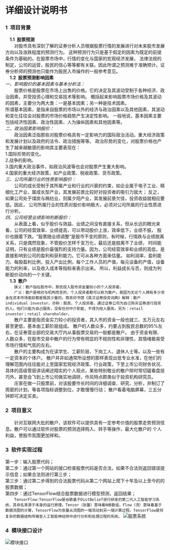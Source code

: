 # 详细设计说明书
### 1&ensp;项目背景
**&emsp;1.1&ensp;股票预测**  
&emsp;&emsp;对股市具有深刻了解的证券分析人员根据股票行情的发展进行对未来股市发展方向以及涨跌程度的预测行为。
这种预测行为只是基于假定的因素为既定的前提条件为基础的。在股票市场中，行情的变化与国家的宏观经济发展，
法律法规的制定，公司的运营，股民的信心等等都有关联。因此所谓之预测难于准确预计。证券分析师的预测也只能作为股民入市操作的一般参考意见。  
**&emsp;1.2&ensp;股票预测影响因素**  
*一、影响股价的基本因素与基本分析法：*  
&emsp;&emsp;股票价格是股票在市场上出售的价格。它的决定及其波动受制于各种经济、政治因素，并受投资心理和交易技术等影响。
概括起来影响股票市场价格及其波动的因素，主要分为两大类：一是基本因素；另一种是技术因素。  
所谓基本因素，是指来自股票的市场以外的经济与政治因素以及其他因素，其波动和变化往往会对股票的市场价格趋势产生决定性影响。
一般地说，基本因素主要包括经济性因素、政治性因素、人为操纵因素和其他因素等。  
*二、政治因素影响股价：*  
&emsp;&emsp;政治因素泛指那些对股票价格具有一定影响力的国际政治活动。重大经济政策和发展计划以及政府的法令、政治措施等等。
政治形势的变化，对股票价格也产生了越来越敏感的影响其主要表现在：  
1.国际形势的变化。  
2.战争的影响。  
3.国内重大政治事件，如政治风波等也会对股票产生重大影响。  
4.国家的重大经济政策，如产业政策、税收政策、货币政策。  
*三、公司所属行业的性质影响股价：*  
&emsp;&emsp;公司的成长受制于其所属产业和行业的兴衰的约束，如企业属于电子工业、精细化工产业，属成长型产业，其发展前景比较好对投资者的吸引力就大；
反之，如果公司处于煤炭与棉纺业，则属夕阳产业，其发展前景欠佳，投资收益就相应要低。因此，
公司所属行业的性质对股价影响极大，必须对公司所属的行业性质进行分析。  
*四、公司经营业绩影响判断股价：*  
&emsp;&emsp;从表面上看，似乎股价与效益、业绩之间没有直接关系，但从长远的眼光来看，公司的经营效率、业绩提高，可以带动股价上涨，效率低下，业绩不振，
股价也跟着下跌。“股票随业绩调整”是股市不变的原则，有时候，行情跌与业绩脱离关系，只是偶然现象，不管股价怎样千变万化，最后还是脱离不了业绩，
时间能证明，只有业绩是股价最强烈的支持力量。因为，公司经营效率和业绩的高低，是直接影响到公司的盈利和获利能力。它可从各种方面来估量。
如利润率，盈利能力、每股盈利比例，投入产出比例，每个工作人员的产值，每元设备的产值，设备能力的利率，以及收入成本等指标来表示出来。
所以，利益成长与否，则成为判断股价动向的一个关键。  
**&emsp;1.3&ensp;散户**  
&emsp;&emsp;`狭义：散户指在股市中，那些投入股市资金量较小的个人投资者。`  
&emsp;&emsp;`广义：散户是相对与机构而言的，个人投资者都可以称为散户。是因为无论个人拥有多少资金在资本市场面前都是极其少量的。商务印书馆《英汉证券投资词典》解释：散户 individual investor。亦称：股民，个人投资者。通过证券公司为自己购买证券进行投资的人。他们只能为自己服务，没有任何中介职能，不得为他人服务。另为：retail investor；retail shareholder。`  
&emsp;&emsp;散户主要是指资金实力较小的投资者，其入市的资金一般也就三、五万元左右甚至更低，基本由工薪阶层组成。
散户的人数众多，约要占到股民总数的95%左右，在证券营业部的交易大厅内从事股票交易的一般都是散户。
由于资金有限、人数众多，在股市交易中散户的行为带有明显的不规则性和非理性，其情绪极易受市场行情和气氛的左右。  
&emsp;&emsp;散户的主要构成为在读学生、工薪阶层、下岗工人、退休人士等。以及一些有一定资本的个体户。
散户并非如通常所设想的那样表现出低专业水准，在他们的理解范围内往往能对上至国家宏观经济政策、行业政策，下至上市公司财务状况、
具体的高级管层讲话阐述翔实的个人观点，某些特别敬业的散户除时常切磋看盘技巧外，甚至会飞到上市公司做实地调研，作风特点颇类似于投资机构研究员。  
&emsp;&emsp;庄家在做一只股票前，对该股要作长时间的详细调查、研究、分析，并制订了周密的计划，等各项指标调整到位，才敢慢慢行动；
散户看着电脑屏幕，三五分钟即可决定买卖。  
### 2&ensp;项目意义  
&emsp;&emsp;针对互联网大批的散户，该软件可以提供具有一定参考价值的股票走势预测信息。散户可以通过软件对股票的预测选择购入、转手等操作，最大化散户的
个人利益，使股市氛围更加祥和。  
### 3&ensp;软件实现过程  
第一步：输入股票代码；  
第二步：通过第一个网站的接口检查股票代码是否合法，如果不合法则返回错误提示信息；如果合法则进行第三步；  
第三步：通过第二步得到的合法股票代码从第二个网站上爬下十年及以上至今的的股票数据；  
第四步：通过TensorFlow结合股票数据进行模型预测，返回结果；  
&emsp;&emsp;`TensorFlow:TensorFlow是谷歌基于DistBelief进行研发的第二代人工智能学习系统，其命名来源于本身的运行原理。Tensor（张量）意味着N维数组，Flow（流）意味着基于数据流图的计算，TensorFlow为张量从流图的一端流动到另一端计算过程。TensorFlow是将复杂的数据结构传输至人工智能神经网中进行分析和处理过程的系统。`
![股票系统](https://github.com/HanBingfeng0221151602/Markdown/blob/master/images/%E8%82%A1%E7%A5%A8%E7%B3%BB%E7%BB%9F.png)  
### 4&ensp;模块接口设计  
![模块接口](https://github.com/HanBingfeng0221151602/Markdown/blob/master/images/%E6%A8%A1%E5%9D%97.png)
